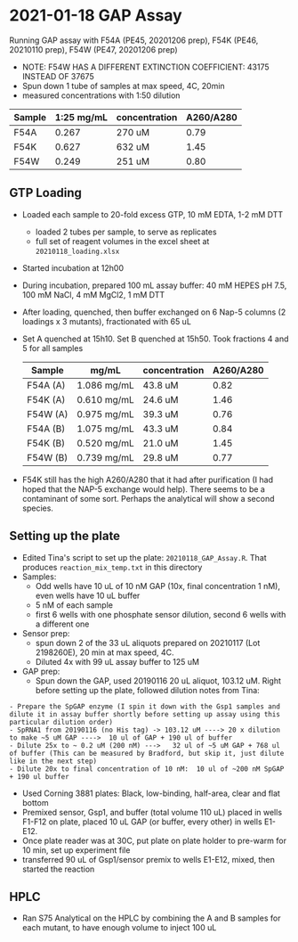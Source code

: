 # 2021-01-18 GAP Assay

Running GAP assay with F54A (PE45, 20201206 prep), F54K (PE46, 20210110 prep), F54W (PE47, 20201206 prep)

- NOTE: F54W HAS A DIFFERENT EXTINCTION COEFFICIENT: 43175 INSTEAD OF 37675
- Spun down 1 tube of samples at max speed, 4C, 20min
- measured concentrations with 1:50 dilution

Sample | 1:25 mg/mL | concentration | A260/A280 |
---- | --- | --- | --- | 
F54A | 0.267 | 270 uM | 0.79 |
F54K | 0.627 | 632 uM | 1.45 |
F54W | 0.249 | 251 uM | 0.80 |

## GTP Loading

- Loaded each sample to 20-fold excess GTP, 10 mM EDTA, 1-2 mM DTT
    - loaded 2 tubes per sample, to serve as replicates
    - full set of reagent volumes in the excel sheet at `20210118_loading.xlsx`
- Started incubation at 12h00
- During incubation, prepared 100 mL assay buffer: 40 mM HEPES pH 7.5, 100 mM NaCl, 4 mM MgCl2, 1 mM DTT
- After loading, quenched, then buffer exchanged on 6 Nap-5 columns (2 loadings x 3 mutants), fractionated with 65 uL
- Set A quenched at 15h10. Set B quenched at 15h50. Took fractions 4 and 5 for all samples

    Sample | mg/mL | concentration | A260/A280 |
    ---- | --- | --- | --- | 
    F54A (A) | 1.086 mg/mL | 43.8 uM | 0.82
    F54K (A) | 0.610 mg/mL | 24.6 uM | 1.46
    F54W (A) | 0.975 mg/mL | 39.3 uM | 0.76
    F54A (B) | 1.075 mg/mL | 43.3 uM | 0.84
    F54K (B) | 0.520 mg/mL | 21.0 uM | 1.45
    F54W (B) | 0.739 mg/mL | 29.8 uM | 0.77
    
- F54K still has the high A260/A280 that it had after purification (I had hoped that the NAP-5 exchange would help). There seems to be a contaminant of some sort. Perhaps the analytical will show a second species.

## Setting up the plate

- Edited Tina's script to set up the plate: `20210118_GAP_Assay.R`. That produces `reaction_mix_temp.txt` in this directory
- Samples:
    - Odd wells have 10 uL of 10 nM GAP (10x, final concentration 1 nM), even wells have 10 uL buffer
    - 5 nM of each sample
    - first 6 wells with one phosphate sensor dilution, second 6 wells with a different one
- Sensor prep:
    - spun down 2 of the 33 uL aliquots prepared on 20210117 (Lot 2198260E), 20 min at max speed, 4C.
    - Diluted 4x with 99 uL assay buffer to 125 uM
- GAP prep:
    - Spun down the GAP, used 20190116 20 uL aliquot, 103.12 uM. Right before setting up the plate, followed dilution notes from Tina:

```{note}
- Prepare the SpGAP enzyme (I spin it down with the Gsp1 samples and dilute it in assay buffer shortly before setting up assay using this particular dilution order)
- SpRNA1 from 20190116 (no His tag) -> 103.12 uM ----> 20 x dilution to make ~5 uM GAP ---->  10 ul of GAP + 190 ul of buffer
- Dilute 25x to ~ 0.2 uM (200 nM) --->   32 ul of ~5 uM GAP + 768 ul of buffer (This can be measured by Bradford, but skip it, just dilute like in the next step)
- Dilute 20x to final concentration of 10 nM:  10 ul of ~200 nM SpGAP + 190 ul buffer
```

- Used Corning 3881 plates: Black, low-binding, half-area, clear and flat bottom
- Premixed sensor, Gsp1, and buffer (total volume 110 uL) placed in wells F1-F12 on plate, placed 10 uL GAP (or buffer, every other) in wells E1-E12.
- Once plate reader was at 30C, put plate on plate holder to pre-warm for 10 min, set up experiment file
- transferred 90 uL of Gsp1/sensor premix to wells E1-E12, mixed, then started the reaction

## HPLC 
- Ran S75 Analytical on the HPLC by combining the A and B samples for each mutant, to have enough volume to inject 100 uL